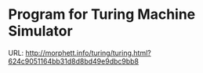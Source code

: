 # Program for Turing Machine Simulator
URL: http://morphett.info/turing/turing.html?624c9051164bb31d8d8bd49e9dbc9bb8
